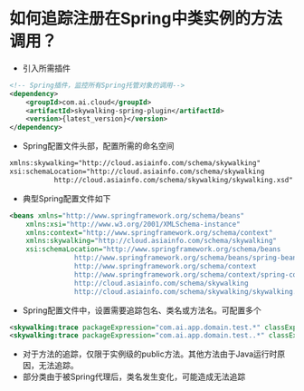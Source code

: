 # 如何追踪注册在Spring中类实例的方法调用？
- 引入所需插件
```xml
<!-- Spring插件，监控所有Spring托管对象的调用-->
<dependency>
    <groupId>com.ai.cloud</groupId>
    <artifactId>skywalking-spring-plugin</artifactId>
    <version>{latest_version}</version>
</dependency>
```
- Spring配置文件头部，配置所需的命名空间
```xml
xmlns:skywalking="http://cloud.asiainfo.com/schema/skywalking"
xsi:schemaLocation="http://cloud.asiainfo.com/schema/skywalking
		   http://cloud.asiainfo.com/schema/skywalking/skywalking.xsd"
```
- 典型Spring配置文件如下
```xml
<beans xmlns="http://www.springframework.org/schema/beans"
	xmlns:xsi="http://www.w3.org/2001/XMLSchema-instance" 
	xmlns:context="http://www.springframework.org/schema/context"
	xmlns:skywalking="http://cloud.asiainfo.com/schema/skywalking"
	xsi:schemaLocation="http://www.springframework.org/schema/beans
				http://www.springframework.org/schema/beans/spring-beans-3.0.xsd
				http://www.springframework.org/schema/context
				http://www.springframework.org/schema/context/spring-context-3.0.xsd
				http://cloud.asiainfo.com/schema/skywalking
				http://cloud.asiainfo.com/schema/skywalking/skywalking.xsd">
```
- Spring配置文件中，设置需要追踪包名、类名或方法名。可配置多个
```xml
<skywalking:trace packageExpression="com.ai.app.domain.test.*" classExpression="*"/>
<skywalking:trace packageExpression="com.ai.app.domain.test..*" classExpression="className*"/>
```
- 对于方法的追踪，仅限于实例级的public方法。其他方法由于Java运行时原因，无法追踪。
- 部分类由于被Spring代理后，类名发生变化，可能造成无法追踪

